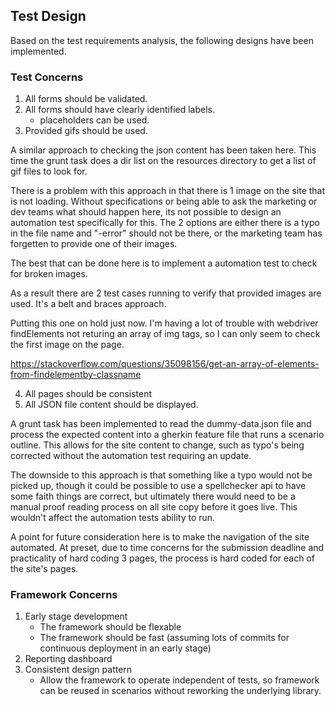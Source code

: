 ## Test Design

Based on the test requirements analysis, the following designs have been implemented.

### Test Concerns

1. All forms should be validated.
2. All forms should have clearly identified labels.
	* placeholders can be used.
3. Provided gifs should be used.

A similar approach to checking the json content has been taken here. This time the grunt task does a dir list on the resources directory to get a list of gif files to look for.

There is a problem with this approach in that there is 1 image on the site that is not loading. Without specifications or being able to ask the marketing or dev teams what should happen here, its not possible to design an automation test specifically for this. The 2 options are either there is a typo in the file name and "-error" should not be there, or the marketing team has forgetten to provide one of their images.

The best that can be done here is to implement a automation test to check for broken images.

As a result there are 2 test cases running to verify that provided images are used. It's a belt and braces approach.

Putting this one on hold just now. I'm having a lot of trouble with webdriver findElements not returing an array of img tags, so I can only seem to check the first image on the page. 

https://stackoverflow.com/questions/35098156/get-an-array-of-elements-from-findelementby-classname

4. All pages should be consistent
5. All JSON file content should be displayed.

A grunt task has been implemented to read the dummy-data.json file and process the expected content into a gherkin feature file that runs a scenario outline. This allows for the site content to change, such as typo's being corrected without the automation test requiring an update.

The downside to this approach is that something like a typo would not be picked up, though it could be possible to use a spellchecker api to have some faith things are correct, but ultimately there would need to be a manual proof reading process on all site copy before it goes live. This wouldn't affect the automation tests ability to run.

A point for future consideration here is to make the navigation of the site automated. At preset, due to time concerns for the submission deadline and practicality of hard coding 3 pages, the process is hard coded for each of the site's pages.

### Framework Concerns

1. Early stage development
	* The framework should be flexable
	* The framework should be fast (assuming lots of commits for continuous deployment in an early stage)
2. Reporting dashboard
3. Consistent design pattern
	* Allow the framework to operate independent of tests, so framework can be reused in scenarios without reworking the underlying library.